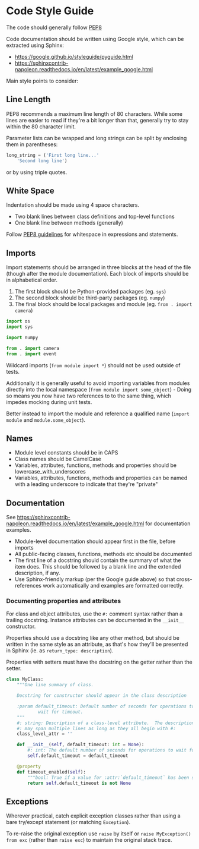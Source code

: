 # Code Style Guide

The code should generally follow [PEP8](https://www.python.org/dev/peps/pep-0008/)

Code documentation should be written using Google style, which can be extracted
using Sphinx:
* https://google.github.io/styleguide/pyguide.html
* https://sphinxcontrib-napoleon.readthedocs.io/en/latest/example_google.html


Main style points to consider:

## Line Length

PEP8 recommends a maximum line length of 80 characters.  While some lines
are easier to read if they're a bit longer than that, generally try to stay
within the 80 character limit.

Parameter lists can be wrapped and long strings can be split by enclosing them
in parentheses:

````python
long_string = ('First long line...'
    'Second long line')
````

or by using triple quotes.

## White Space

Indentation should be made using 4 space characters.

* Two blank lines between class definitions and top-level functions
* One blank line between methods (generally)

Follow [PEP8 guidelines](https://www.python.org/dev/peps/pep-0008/#whitespace-in-expressions-and-statements)
for whitespace in expressions and statements.

## Imports

Import statements should be arranged in three blocks at the head of the file
(though after the module documentation).  Each block of imports should be in
alphabetical order.

1. The first block should be Python-provided packages (eg. `sys`)
2. The second block should be third-party packages (eg. `numpy`)
3. The final block should be local packages and module (eg. `from . import camera`)

````python
import os
import sys

import numpy

from . import camera
from . import event
````

Wildcard imports (`from module import *`) should not be used outside of tests.

Additionally it is generally useful to avoid importing variables from modules
directly into the local namespace (`from module import some_object`) - Doing
so means you now have two references to to the same thing, which impedes
mocking during unit tests.

Better instead to import the module and reference a qualified name (`import module`
and `module.some_object`).

## Names

* Module level constants should be in CAPS
* Class names should be CamelCase
* Variables, attributes, functions, methods and properties should be lowercase_with_underscores
* Variables, attributes, functions, methods and properties can be named with a
leading underscore to indicate that they're "private"

## Documentation

See https://sphinxcontrib-napoleon.readthedocs.io/en/latest/example_google.html
for documentation examples.

* Module-level documentation should appear first in the file, before imports
* All public-facing classes, functions, methods etc should be documented
* The first line of a docstring should contain the summary of what the item does.
This should be followed by a blank line and the extended description, if any.
* Use Sphinx-friendly markup (per the Google guide above) so that cross-references
work automatically and examples are formatted correctly.

### Documenting properties and attributes

For class and object attributes, use the `#:` comment syntax rather than a
trailing docstring.  Instance attributes can be documented in the `__init__`
constructor.

Properties should use a docstring like any other method, but should be
written in the same style as an attribute, as that's how they'll be presented
in Sphinx (ie. as `return_type: description`).

Properties with setters must have the docstring on the getter rather than
the setter.


```python
class MyClass:
    """One line summary of class.

    Docstring for constructor should appear in the class description

    :param default_timeout: Default number of seconds for operations to
            wait for timeout.
    """
    #: string: Description of a class-level attribute.  The description
    #: may span multiple lines as long as they all begin with #:
    class_level_attr = ''

    def __init__(self, default_timeout: int = None):
        #: int: The default number of seconds for operations to wait for timeout.
        self.default_timeout = default_timeout

    @property
    def timeout_enabled(self):
        """bool: True if a value for :attr:`default_timeout` has been set."""
        return self.default_timeout is not None
```


## Exceptions

Wherever practical, catch explicit exception classes rather than using
a bare try/except statement (or matching `Exception`).

To re-raise the original exception use `raise` by itself or
`raise MyException() from exc`
(rather than `raise exc`) to maintain the original stack trace.
